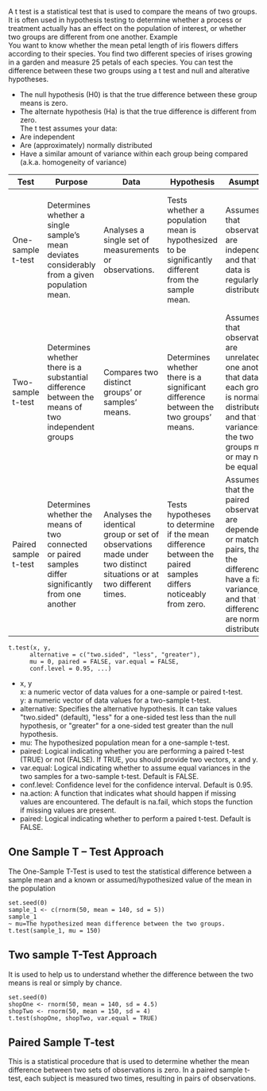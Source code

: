 A t test is a statistical test that is used to compare the means of two groups. 
It is often used in hypothesis testing to determine whether a process or treatment actually has an effect on the population of interest, or whether two groups are different from one another.
Example <br>
You want to know whether the mean petal length of iris flowers differs according to their species.
You find two different species of irises growing in a garden and measure 25 petals of each species. You can test the difference between these two groups using a t test and null and alterative hypotheses.
- The null hypothesis (H0) is that the true difference between these group means is zero.
- The alternate hypothesis (Ha) is that the true difference is different from zero. <br>
The t test assumes your data:
- Are independent
- Are (approximately) normally distributed
- Have a similar amount of variance within each group being compared (a.k.a. homogeneity of variance) <br>

|Test                   | Purpose | Data | Hypothesis | Asumption | Examples | 
|-----------------------|-----------|--------------------|----------|------------|---------|
|One-sample t-test | Determines whether a single sample’s mean deviates considerably from a given population mean.| Analyses a single set of measurements or observations. | Tests whether a population mean is hypothesized to be significantly different from the sample mean.|Assumes that observations are independent and that the data is regularly distributed. | Examining whether a class’s average test scores considerably deviate from the average test score for the country, for instance.|
| Two-sample t-test | Determines whether there is a substantial difference between the means of two independent groups | Compares two distinct groups’ or samples’ means.|Determines whether there is a significant difference between the two groups’ means.| Assumes that observations are unrelated to one another, that data in each group is normally distributed, and that the variances of the two groups may or may not be equal| Using the average heights of male and female people to determine whether there is a noticeable difference between the two groups.|
|Paired sample t-test|Determines whether the means of two connected or paired samples differ significantly from one another|Analyses the identical group or set of observations made under two distinct situations or at two different times.|Tests hypotheses to determine if the mean difference between the paired samples differs noticeably from zero.|Assumes that the paired observations are dependent or matched pairs, that the differences have a fixed variance, and that the differences are normally distributed.| Comparing measures taken from the same group of people before and after a new treatment can help determine whether it has a discernible impact.|
```
t.test(x, y,
      alternative = c("two.sided", "less", "greater"),
      mu = 0, paired = FALSE, var.equal = FALSE,
      conf.level = 0.95, ...)
```
- x, y <br>
x: a numeric vector of data values for a one-sample or paired t-test. <br>
y: a numeric vector of data values for a two-sample t-test. <br>
- alternative: Specifies the alternative hypothesis. It can take values "two.sided" (default), "less" for a one-sided test less than the null hypothesis, or "greater" for a one-sided test greater than the null hypothesis. <br>
- mu: The hypothesized population mean for a one-sample t-test. <br>
- paired: Logical indicating whether you are performing a paired t-test (TRUE) or not (FALSE). If TRUE, you should provide two vectors, x and y. <br>
- var.equal: Logical indicating whether to assume equal variances in the two samples for a two-sample t-test. Default is FALSE. <br>
- conf.level: Confidence level for the confidence interval. Default is 0.95. <br>
- na.action: A function that indicates what should happen if missing values are encountered. The default is na.fail, which stops the function if missing values are present. <br>
- paired: Logical indicating whether to perform a paired t-test. Default is FALSE. <br>
## One Sample T – Test Approach
The One-Sample T-Test is used to test the statistical difference between a sample mean and a known or assumed/hypothesized value of the mean in the population
```
set.seed(0)
sample_1 <- c(rnorm(50, mean = 140, sd = 5))
sample_1
~ mu=The hypothesized mean difference between the two groups.
t.test(sample_1, mu = 150)
```
## Two sample T-Test Approach
It is used to help us to understand whether the difference between the two means is real or simply by chance. 
```
set.seed(0)
shopOne <- rnorm(50, mean = 140, sd = 4.5)
shopTwo <- rnorm(50, mean = 150, sd = 4)
t.test(shopOne, shopTwo, var.equal = TRUE)
```
## Paired Sample T-test
This is a statistical procedure that is used to determine whether the mean difference between two sets of observations is zero. 
In a paired sample t-test, each subject is measured two times, resulting in pairs of observations.


